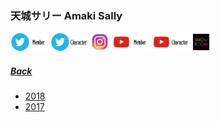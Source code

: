 ### 天城サリー Amaki Sally
<a target="_blank" rel="noopener noreferrer" href="https://twitter.com/sally_amaki"><img src="../../../Img/Icon_Twitter_Mem.PNG" height="30"></a> <a target="_blank" rel="noopener noreferrer" href="https://twitter.com/_fujimasakura"><img src="../../../Img/Icon_Twitter_Char.PNG" height="30"></a> <a target="_blank" rel="noopener noreferrer" href="https://www.instagram.com/sallyamaki/"><img src="../../../Img/Icon_Instagram.PNG" height="30"></a> <a target="_blank" rel="noopener noreferrer" href="https://www.youtube.com/channel/UCi4UjmN8HSi16sAhh_iEb6w"><img src="../../../Img/Icon_Youtube_Mem.PNG" height="30"></a> <a target="_blank" rel="noopener noreferrer" href="https://www.youtube.com/channel/UCwalpGCurSDqwSpkAR4h6LA"><img src="../../../Img/Icon_Youtube_Char.PNG" height="30"></a> <a target="_blank" rel="noopener noreferrer" href="https://www.showroom-live.com/room/profile?room_id=87754"><img src="../../../Img/Icon_Showroom.PNG" height="30"></a>
##### [Back](../../../readme.md)

- [2018](Sally2018.md)
- [2017](Sally2017.md)
